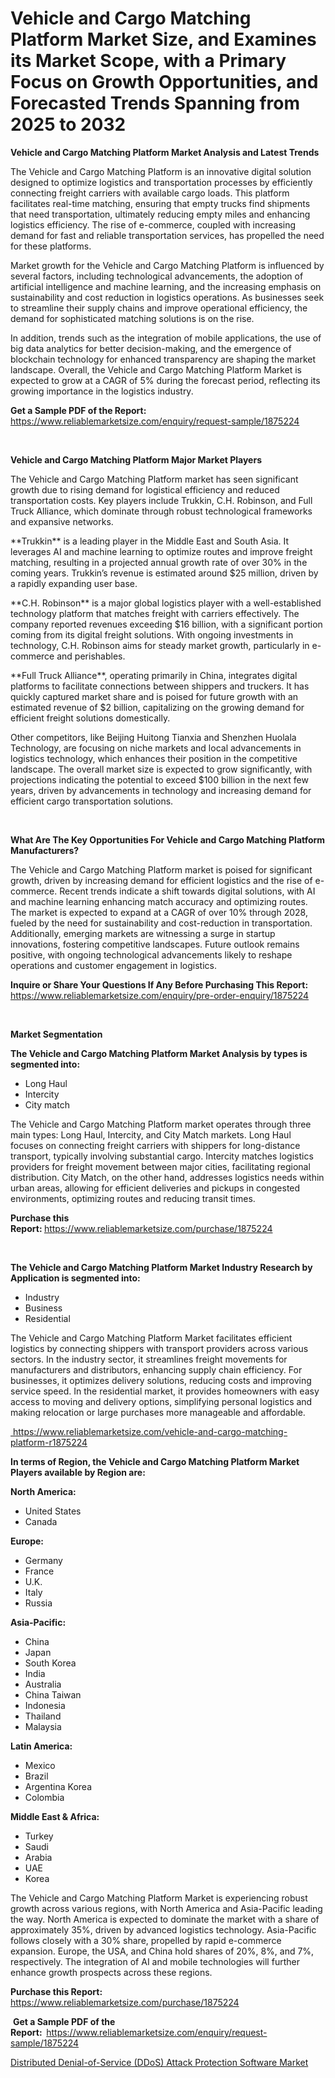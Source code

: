 <p><h1>Vehicle and Cargo Matching Platform Market Size, and Examines its Market Scope, with a Primary Focus on Growth Opportunities, and Forecasted Trends Spanning from 2025 to 2032</h1></p><p><strong>Vehicle and Cargo Matching Platform Market Analysis and Latest Trends</strong></p>
<p><p>The Vehicle and Cargo Matching Platform is an innovative digital solution designed to optimize logistics and transportation processes by efficiently connecting freight carriers with available cargo loads. This platform facilitates real-time matching, ensuring that empty trucks find shipments that need transportation, ultimately reducing empty miles and enhancing logistics efficiency. The rise of e-commerce, coupled with increasing demand for fast and reliable transportation services, has propelled the need for these platforms.</p><p>Market growth for the Vehicle and Cargo Matching Platform is influenced by several factors, including technological advancements, the adoption of artificial intelligence and machine learning, and the increasing emphasis on sustainability and cost reduction in logistics operations. As businesses seek to streamline their supply chains and improve operational efficiency, the demand for sophisticated matching solutions is on the rise.</p><p>In addition, trends such as the integration of mobile applications, the use of big data analytics for better decision-making, and the emergence of blockchain technology for enhanced transparency are shaping the market landscape. Overall, the Vehicle and Cargo Matching Platform Market is expected to grow at a CAGR of 5% during the forecast period, reflecting its growing importance in the logistics industry.</p></p>
<p><strong>Get a Sample PDF of the Report:&nbsp;</strong> <a href="https://www.reliablemarketsize.com/enquiry/request-sample/1875224?utm_campaign=3307&utm_medium=2&utm_source=Github&utm_content=ia&utm_term=11032025&utm_id=vehicle-and-cargo-matching-platform">https://www.reliablemarketsize.com/enquiry/request-sample/1875224</a></p>
<p>&nbsp;</p>
<p><strong>Vehicle and Cargo Matching Platform Major Market Players</strong></p>
<p><p>The Vehicle and Cargo Matching Platform market has seen significant growth due to rising demand for logistical efficiency and reduced transportation costs. Key players include Trukkin, C.H. Robinson, and Full Truck Alliance, which dominate through robust technological frameworks and expansive networks.</p><p>**Trukkin** is a leading player in the Middle East and South Asia. It leverages AI and machine learning to optimize routes and improve freight matching, resulting in a projected annual growth rate of over 30% in the coming years. Trukkin’s revenue is estimated around $25 million, driven by a rapidly expanding user base.</p><p>**C.H. Robinson** is a major global logistics player with a well-established technology platform that matches freight with carriers effectively. The company reported revenues exceeding $16 billion, with a significant portion coming from its digital freight solutions. With ongoing investments in technology, C.H. Robinson aims for steady market growth, particularly in e-commerce and perishables.</p><p>**Full Truck Alliance**, operating primarily in China, integrates digital platforms to facilitate connections between shippers and truckers. It has quickly captured market share and is poised for future growth with an estimated revenue of $2 billion, capitalizing on the growing demand for efficient freight solutions domestically.</p><p>Other competitors, like Beijing Huitong Tianxia and Shenzhen Huolala Technology, are focusing on niche markets and local advancements in logistics technology, which enhances their position in the competitive landscape. The overall market size is expected to grow significantly, with projections indicating the potential to exceed $100 billion in the next few years, driven by advancements in technology and increasing demand for efficient cargo transportation solutions.</p></p>
<p>&nbsp;</p>
<p><strong>What Are The Key Opportunities For Vehicle and Cargo Matching Platform Manufacturers?</strong></p>
<p><p>The Vehicle and Cargo Matching Platform market is poised for significant growth, driven by increasing demand for efficient logistics and the rise of e-commerce. Recent trends indicate a shift towards digital solutions, with AI and machine learning enhancing match accuracy and optimizing routes. The market is expected to expand at a CAGR of over 10% through 2028, fueled by the need for sustainability and cost-reduction in transportation. Additionally, emerging markets are witnessing a surge in startup innovations, fostering competitive landscapes. Future outlook remains positive, with ongoing technological advancements likely to reshape operations and customer engagement in logistics.</p></p>
<p><strong>Inquire or Share Your Questions If Any Before Purchasing This Report:</strong> <a href="https://www.reliablemarketsize.com/enquiry/pre-order-enquiry/1875224?utm_campaign=3307&utm_medium=2&utm_source=Github&utm_content=ia&utm_term=11032025&utm_id=vehicle-and-cargo-matching-platform">https://www.reliablemarketsize.com/enquiry/pre-order-enquiry/1875224</a></p>
<p>&nbsp;</p>
<p><strong>Market Segmentation</strong></p>
<p><strong>The Vehicle and Cargo Matching Platform Market Analysis by types is segmented into:</strong></p>
<p><ul><li>Long Haul</li><li>Intercity</li><li>City match</li></ul></p>
<p><p>The Vehicle and Cargo Matching Platform market operates through three main types: Long Haul, Intercity, and City Match markets. Long Haul focuses on connecting freight carriers with shippers for long-distance transport, typically involving substantial cargo. Intercity matches logistics providers for freight movement between major cities, facilitating regional distribution. City Match, on the other hand, addresses logistics needs within urban areas, allowing for efficient deliveries and pickups in congested environments, optimizing routes and reducing transit times.</p></p>
<p><strong>Purchase this Report:&nbsp;</strong><a href="https://www.reliablemarketsize.com/purchase/1875224?utm_campaign=3307&utm_medium=2&utm_source=Github&utm_content=ia&utm_term=11032025&utm_id=vehicle-and-cargo-matching-platform">https://www.reliablemarketsize.com/purchase/1875224</a></p>
<p>&nbsp;</p>
<p><strong>The Vehicle and Cargo Matching Platform Market Industry Research by Application is segmented into:</strong></p>
<p><ul><li>Industry</li><li>Business</li><li>Residential</li></ul></p>
<p><p>The Vehicle and Cargo Matching Platform Market facilitates efficient logistics by connecting shippers with transport providers across various sectors. In the industry sector, it streamlines freight movements for manufacturers and distributors, enhancing supply chain efficiency. For businesses, it optimizes delivery solutions, reducing costs and improving service speed. In the residential market, it provides homeowners with easy access to moving and delivery options, simplifying personal logistics and making relocation or large purchases more manageable and affordable.</p></p>
<p><a href="https://www.reliablemarketsize.com/vehicle-and-cargo-matching-platform-r1875224?utm_campaign=3307&utm_medium=2&utm_source=Github&utm_content=ia&utm_term=11032025&utm_id=vehicle-and-cargo-matching-platform">&nbsp;https://www.reliablemarketsize.com/vehicle-and-cargo-matching-platform-r1875224</a></p>
<p><strong>In terms of Region, the Vehicle and Cargo Matching Platform Market Players available by Region are:</strong></p>
<p>
    <p> <strong> North America: </strong>
        <ul>
            <li>United States</li>
            <li>Canada</li>
        </ul>
        </p> 
    <p> <strong> Europe: </strong>
        <ul>
            <li>Germany</li>
            <li>France</li>
            <li>U.K.</li>
            <li>Italy</li>
            <li>Russia</li>
        </ul>
        </p> 
    <p> <strong> Asia-Pacific: </strong>
        <ul>
            <li>China</li>
            <li>Japan</li>
            <li>South Korea</li>
            <li>India</li>
            <li>Australia</li>
            <li>China Taiwan</li>
            <li>Indonesia</li>
            <li>Thailand</li>
            <li>Malaysia</li>
        </ul>
        </p> 
    <p> <strong> Latin America: </strong>
        <ul>
            <li>Mexico</li>
            <li>Brazil</li>
            <li>Argentina Korea</li>
            <li>Colombia</li>
        </ul>
        </p> 
    <p> <strong> Middle East & Africa: </strong>
        <ul>
            <li>Turkey</li>
            <li>Saudi</li>
            <li>Arabia</li>
            <li>UAE</li>
            <li>Korea</li>
        </ul>
    </p>
    </p>
<p><p>The Vehicle and Cargo Matching Platform Market is experiencing robust growth across various regions, with North America and Asia-Pacific leading the way. North America is expected to dominate the market with a share of approximately 35%, driven by advanced logistics technology. Asia-Pacific follows closely with a 30% share, propelled by rapid e-commerce expansion. Europe, the USA, and China hold shares of 20%, 8%, and 7%, respectively. The integration of AI and mobile technologies will further enhance growth prospects across these regions.</p></p>
<p><strong>Purchase this Report: </strong><a href="https://www.reliablemarketsize.com/purchase/1875224?utm_campaign=3307&utm_medium=2&utm_source=Github&utm_content=ia&utm_term=11032025&utm_id=vehicle-and-cargo-matching-platform">https://www.reliablemarketsize.com/purchase/1875224</a></p>
<p>&nbsp;<strong>Get a Sample PDF of the Report:&nbsp;&nbsp;</strong><a href="https://www.reliablemarketsize.com/enquiry/request-sample/1875224?utm_campaign=3307&utm_medium=2&utm_source=Github&utm_content=ia&utm_term=11032025&utm_id=vehicle-and-cargo-matching-platform">https://www.reliablemarketsize.com/enquiry/request-sample/1875224</a></p>
<p><strong></strong></p>
<p><p><a href="https://github.com/dukawashviro/Market-Research-Report-List-1/blob/main/distributed-denial-of-service-ddos-attack-protection-software-market.md?utm_campaign=3307&utm_medium=2&utm_source=Github&utm_content=ia&utm_term=11032025&utm_id=vehicle-and-cargo-matching-platform">Distributed Denial-of-Service (DDoS) Attack Protection Software Market</a></p></p>